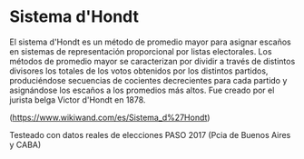 # Sistema d'Hondt

El sistema d'Hondt es un método de promedio mayor para asignar escaños en sistemas de representación proporcional por listas electorales. 
Los métodos de promedio mayor se caracterizan por dividir a través de distintos divisores los totales de los votos obtenidos por los distintos partidos, produciéndose secuencias de cocientes decrecientes para cada partido y asignándose los escaños a los promedios más altos.
Fue creado por el jurista belga Victor d'Hondt en 1878.

(https://www.wikiwand.com/es/Sistema_d%27Hondt)

Testeado con datos reales de elecciones PASO 2017 (Pcia de Buenos Aires y CABA)
